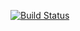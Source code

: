 [![Build Status](https://travis-ci.org/lobopraveen/praveenlobo.com.svg?branch=master)](https://travis-ci.org/lobopraveen/praveenlobo.com)
